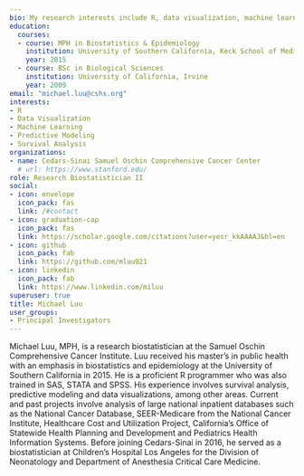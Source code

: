 ```yaml
---
bio: My research interests include R, data visualization, machine learning, and survival analysis.
education:
  courses:
  - course: MPH in Biostatistics & Epidemiology
    institution: University of Southern California, Keck School of Medicine
    year: 2015
  - course: BSc in Biological Sciences
    institution: University of California, Irvine
    year: 2009
email: "michael.luu@cshs.org"
interests:
- R
- Data Visualization
- Machine Learning
- Predictive Modeling
- Survival Analysis
organizations:
- name: Cedars-Sinai Samuel Oschin Comprehensive Cancer Center
  # url: https://www.stanford.edu/
role: Research Biostatistician II
social:
- icon: envelope
  icon_pack: fas
  link: /#contact
- icon: graduation-cap
  icon_pack: fas
  link: https://scholar.google.com/citations?user=yesr_kkAAAAJ&hl=en
- icon: github
  icon_pack: fab
  link: https://github.com/mluu921
- icon: linkedin
  icon_pack: fab
  link: https://www.linkedin.com/miluu
superuser: true
title: Michael Luu
user_groups:
- Principal Investigators
---
```


Michael Luu, MPH, is a research biostatistician at the Samuel Oschin Comprehensive Cancer Institute. Luu received his master’s in public health with an emphasis in biostatistics and epidemiology at the University of Southern California in 2015. He is a proficient R programmer who was also trained in SAS, STATA and SPSS. His experience involves survival analysis, predictive modeling and data visualizations, among other areas. Current and past projects involve analysis of large national inpatient databases such as the National Cancer Database, SEER-Medicare from the National Cancer Institute, Healthcare Cost and Utilization Project, California’s Office of Statewide Health Planning and Development and Pediatrics Health Information Systems. Before joining Cedars-Sinai in 2016, he served as a biostatistician at Children’s Hospital Los Angeles for the Division of Neonatology and Department of Anesthesia Critical Care Medicine.
